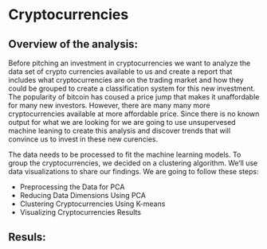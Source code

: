 # Cryptocurrencies

## Overview of the analysis:
Before pitching an investment in cryptocurrencies we want to analyze the data set of crypto currencies available to us and create a report that includes what cryptocurrencies are on the trading market and how they could be grouped to create a classification system for this new investment.
The popularity of bitcoin has coused a price jump that makes it unaffordable for
many new investors. However, there are many many more cryptocurrencies available at more affordable price.
Since there is no known output for what we are  looking for we are going to use unsupervesed machine leaning to create this analysis and discover trends that will convince us to invest in these new curencies.  

The data needs to be processed to fit the machine learning models. To group the cryptocurrencies, we decided on a clustering algorithm. We’ll use data visualizations to share our findings. We are going to follow these steps:  

* Preprocessing the Data for PCA  
* Reducing Data Dimensions Using PCA  
* Clustering Cryptocurrencies Using K-means  
* Visualizing Cryptocurrencies Results  


## Resuls: